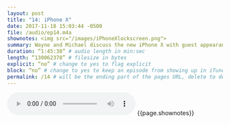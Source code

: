 ```yaml
---
layout: post
title: "14: iPhone X"
date: 2017-11-18 15:03:44 -0500
file: /audio/ep14.m4a
shownotes: <img src="/images/iPhoneXlockscreen.png">
summary: Wayne and Michael discuss the new iPhone X with guest appearance by Michael’s wife.
duration: “1:45:38” # audio length in min:sec
length: “130062378” # filesize in bytes
explicit: “no” # change to yes to flag explicit
block: “no” # change to yes to keep an episode from showing up in iTunes
permalink: /14 # will be the ending part of the pages URL, delete to default to the title
---
```


<audio controls>
<source src="{{site.url}}{{site.baseurl}}{{page.file}}" type=“audio/x-m4a”>
Your browser does not support the audio element.
</audio>
{{page.shownotes}}
